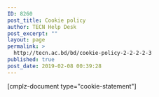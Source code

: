 ```yaml
---
ID: 8260
post_title: Cookie policy
author: TECN Help Desk
post_excerpt: ""
layout: page
permalink: >
  http://tecn.ac.bd/bd/cookie-policy-2-2-2-2-3
published: true
post_date: 2019-02-08 00:39:28
---
```

[cmplz-document type="cookie-statement"]